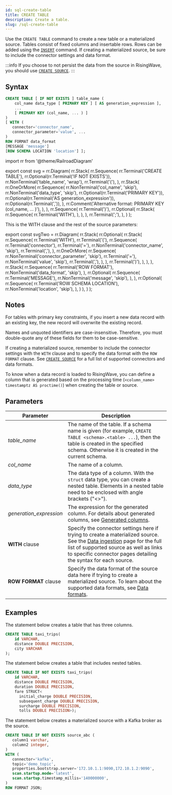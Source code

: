 ```yaml
---
id: sql-create-table
title: CREATE TABLE
description: Create a table.
slug: /sql-create-table
---
```


<head>
  <link rel="canonical" href="https://docs.risingwave.com/docs/current/sql-create-table/" />
</head>

Use the `CREATE TABLE` command to create a new table or a materialized source. Tables consist of fixed columns and insertable rows. Rows can be added using the [`INSERT`](sql-insert.md) command. If creating a materialized source, be sure to include the connector settings and data format.

:::info
If you choose to not persist the data from the source in RisingWave, you should use [`CREATE SOURCE`](sql-create-source.md).
:::

## Syntax

```sql
CREATE TABLE [ IF NOT EXISTS ] table_name (
    col_name data_type [ PRIMARY KEY ] [ AS generation_expression ],
    ...
    [ PRIMARY KEY (col_name, ... ) ]
)
[ WITH (
   connector='connector_name',
   connector_parameter='value', ...
)
ROW FORMAT data_format
[MESSAGE 'message']
[ROW SCHEMA LOCATION 'location'] ];
```

import rr from '@theme/RailroadDiagram'

export const svg = rr.Diagram(
rr.Stack(
rr.Sequence(
rr.Terminal('CREATE TABLE'),
rr.Optional(rr.Terminal('IF NOT EXISTS')),
rr.NonTerminal('table_name', 'wrap'),
rr.Terminal('('),
),
rr.Stack(
rr.OneOrMore(
rr.Sequence(
rr.NonTerminal('col_name', 'skip'),
rr.NonTerminal('data_type', 'skip'),
rr.Optional(rr.Terminal('PRIMARY KEY')),
rr.Optional(rr.Terminal('AS generation_expression')),
rr.Optional(rr.Terminal(',')),
),
rr.Comment('Alternative format: PRIMARY KEY (col_name, ... )'),
),
),
rr.Sequence(
rr.Terminal(')'),
rr.Optional(
rr.Stack(
rr.Sequence(
rr.Terminal('WITH'),
),
),
), rr.Terminal(';'),
),
)
);

<Drawer SVG={svg} />

This is the WITH clause and the rest of the source parameters:

export const svgTwo = rr.Diagram(
rr.Stack(
rr.Optional(
rr.Stack(
rr.Sequence(
rr.Terminal('WITH'),
rr.Terminal('('),
rr.Sequence(
rr.Terminal('connector'),
rr.Terminal('='),
rr.NonTerminal('connector_name', 'skip'),
rr.Terminal(','),
),
rr.OneOrMore(
rr.Sequence(
rr.NonTerminal('connector_parameter', 'skip'),
rr.Terminal('='),
rr.NonTerminal('value', 'skip'),
rr.Terminal(','),
),
),
rr.Terminal(')'),
),
),
),
rr.Stack(
rr.Sequence(
rr.Terminal('ROW FORMAT'),
rr.NonTerminal('data_format', 'skip'),
),
rr.Optional(
rr.Sequence(
rr.Terminal('MESSAGE'),
rr.NonTerminal('message', 'skip'),
),
),
rr.Optional(
rr.Sequence(
rr.Terminal('ROW SCHEMA LOCATION'),
rr.NonTerminal('location', 'skip'),
),
)
),
)
);

<Drawer SVG={svgTwo} />

## Notes

For tables with primary key constraints, if you insert a new data record with an existing key, the new record will overwrite the existing record.

Names and unquoted identifiers are case-insensitive. Therefore, you must double-quote any of these fields for them to be case-sensitive.

If creating a materialized source, remember to include the connector settings with the `WITH` clause and to specify the data format with the `ROW FORMAT` clause. See [`CREATE SOURCE`](sql-create-source.md) for a full list of supported connectors and data formats.

To know when a data record is loaded to RisingWave, you can define a column that is generated based on the processing time (`<column_name> timestamptz AS proctime()`) when creating the table or source.

## Parameters

| Parameter               | Description                                                                                                                                                                                                                                               |
| ----------------------- | --------------------------------------------------------------------------------------------------------------------------------------------------------------------------------------------------------------------------------------------------------- |
| _table_name_            | The name of the table. If a schema name is given (for example, `CREATE TABLE <schema>.<table> ...`), then the table is created in the specified schema. Otherwise it is created in the current schema.                                                    |
| _col_name_              | The name of a column.                                                                                                                                                                                                                                     |
| _data_type_             | The data type of a column. With the `struct` data type, you can create a nested table. Elements in a nested table need to be enclosed with angle brackets ("\<\>").                                                                                       |
| _generation_expression_ | The expression for the generated column. For details about generated columns, see [Generated columns](/sql/query-syntax/query-syntax-generated-columns.md).                                                                                               |
| **WITH** clause         | Specify the connector settings here if trying to create a materialized source. See the [Data ingestion](/data-ingestion.md) page for the full list of supported source as well as links to specific connector pages detailing the syntax for each source. |
| **ROW FORMAT** clause   | Specify the data format of the source data here if trying to create a materialized source. To learn about the supported data formats, see [Data formats](sql-create-source.md#supported-formats).                                                         |

## Examples

The statement below creates a table that has three columns.

```sql
CREATE TABLE taxi_trips(
    id VARCHAR,
    distance DOUBLE PRECISION,
    city VARCHAR
);
```

The statement below creates a table that includes nested tables.

```sql
CREATE TABLE IF NOT EXISTS taxi_trips(
    id VARCHAR,
    distance DOUBLE PRECISION,
    duration DOUBLE PRECISION,
    fare STRUCT<
      initial_charge DOUBLE PRECISION,
      subsequent_charge DOUBLE PRECISION,
      surcharge DOUBLE PRECISION,
      tolls DOUBLE PRECISION>);
```

The statement below creates a materialized source with a Kafka broker as the source.

```sql
CREATE TABLE IF NOT EXISTS source_abc (
   column1 varchar,
   column2 integer,
)
WITH (
   connector='kafka',
   topic='demo_topic',
   properties.bootstrap.server='172.10.1.1:9090,172.10.1.2:9090',
   scan.startup.mode='latest',
   scan.startup.timestamp_millis='140000000',
)
ROW FORMAT JSON;
```
